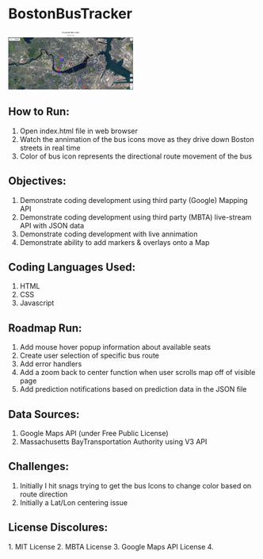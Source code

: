 # BostonBusTracker

<!--Expanded upon by Philip Case based on an MIT XPro class exercise June 2022-->

<img src="./scrnshot.png" style="max-width: 50%;">

<h2>How to Run:</h2>

1. Open index.html file in web browser
2. Watch the annimation of the bus icons move as they drive down Boston streets in real time
3. Color of bus icon represents the directional route movement of the bus

<h2>Objectives:</h2>

1. Demonstrate coding development using third party (Google) Mapping API
2. Demonstrate coding development using third party (MBTA) live-stream API with JSON data
3. Demonstrate coding development with live annimation
4. Demonstrate ability to add markers & overlays onto a Map
 
<h2>Coding Languages Used:</h2>

1. HTML
2. CSS
3. Javascript


<h2>Roadmap Run:</h2>

1. Add mouse hover popup information about available seats
2. Create user selection of specific bus route
3. Add error handlers
4. Add a zoom back to center function when user scrolls map off of visible page
5. Add prediction notifications based on prediction data in the JSON file

<h2>Data Sources:</h2>

1. Google Maps API (under Free Public License)
2. Massachusetts BayTransportation Authority using V3 API 

<h2> Challenges:</h2>

1. Initially I hit snags trying to get the bus Icons to change color based on route direction
2. Initially a Lat/Lon centering issue


<h2>License Discolures:</h2>
1. MIT License
2. MBTA License
3. Google Maps API License
4. 


